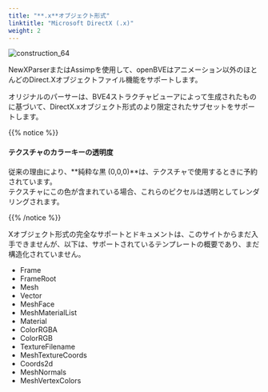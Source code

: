 ```yaml
---
title: "**.x**オブジェクト形式"
linktitle: "Microsoft DirectX (.x)"
weight: 2
---
```


![construction_64](/images/construction_64.png)

NewXParserまたはAssimpを使用して、openBVEはアニメーション以外のほとんどのDirect.Xオブジェクトファイル機能をサポートします。

オリジナルのパーサーは、BVE4ストラクチャビューアによって生成されたものに基づいて、DirectX.xオブジェクト形式のより限定されたサブセットをサポートします。

{{% notice %}}

#### テクスチャのカラーキーの透明度

従来の理由により、**純粋な黒 (0,0,0)**は、テクスチャで使用するときに予約されています。  
テクスチャにこの色が含まれている場合、これらのピクセルは透明としてレンダリングされます。

{{% /notice %}}

Xオブジェクト形式の完全なサポートとドキュメントは、このサイトからまだ入手できませんが、以下は、サポートされているテンプレートの概要であり、まだ構造化されていません。

- Frame
- FrameRoot
- Mesh
- Vector
- MeshFace
- MeshMaterialList
- Material
- ColorRGBA
- ColorRGB
- TextureFilename
- MeshTextureCoords
- Coords2d
- MeshNormals
- MeshVertexColors